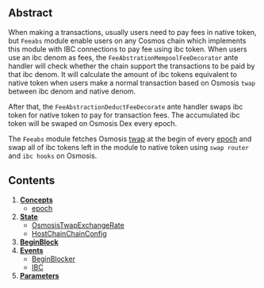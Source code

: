 ## Abstract

When making a transactions, usually users need to pay fees in native token, but `Feeabs` module enable users on any Cosmos chain which implements this module with IBC connections to pay fee using ibc token. When users use an ibc denom as fees, the ``FeeAbstrationMempoolFeeDecorator`` ante handler will check whether the chain support the transactions to be paid by that ibc denom. It will calculate the amount of ibc tokens equivalent to native token when users make a normal transaction based on Osmosis ``twap`` between ibc denom and native denom.

After that, the ``FeeAbstractionDeductFeeDecorate`` ante handler swaps ibc token for native token to pay for transaction fees. The accumulated ibc token will be swaped on Osmosis Dex every epoch.

The `Feeabs` module fetches Osmosis [twap](https://github.com/osmosis-labs/osmosis/tree/main/x/twap) at the begin of every [epoch](01_concepts.md#Epoch) and swap all of ibc tokens left in the module to native token using `swap router` and `ibc hooks` on Osmosis.

## Contents

1. **[Concepts](01_concepts.md)**
   - [epoch](01_concepts.md#Epoch)
2. **[State](02_state.md)**
   - [OsmosisTwapExchangeRate](02_state.md#OsmosisTwapExchangeRate)
   - [HostChainChainConfig](02_state.md#HostChainChainConfig)
3. **[BeginBlock](03_begin_block.md)**
4. **[Events](04_events.md)**
   - [BeginBlocker](04_events.md#BeginBlocker)
   - [IBC](04_events.md#IBC)
5. **[Parameters](05_params.md)**
